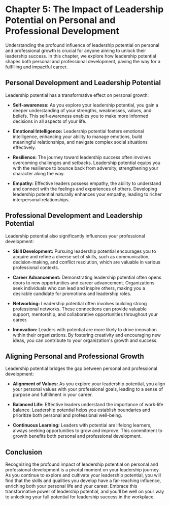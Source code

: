 Chapter 5: The Impact of Leadership Potential on Personal and Professional Development
======================================================================================

Understanding the profound influence of leadership potential on personal and professional growth is crucial for anyone aiming to unlock their leadership success. In this chapter, we explore how leadership potential shapes both personal and professional development, paving the way for a fulfilling and impactful career.

Personal Development and Leadership Potential
---------------------------------------------

Leadership potential has a transformative effect on personal growth:

* **Self-awareness:** As you explore your leadership potential, you gain a deeper understanding of your strengths, weaknesses, values, and beliefs. This self-awareness enables you to make more informed decisions in all aspects of your life.

* **Emotional Intelligence:** Leadership potential fosters emotional intelligence, enhancing your ability to manage emotions, build meaningful relationships, and navigate complex social situations effectively.

* **Resilience:** The journey toward leadership success often involves overcoming challenges and setbacks. Leadership potential equips you with the resilience to bounce back from adversity, strengthening your character along the way.

* **Empathy:** Effective leaders possess empathy, the ability to understand and connect with the feelings and experiences of others. Developing leadership potential naturally enhances your empathy, leading to richer interpersonal relationships.

Professional Development and Leadership Potential
-------------------------------------------------

Leadership potential also significantly influences your professional development:

* **Skill Development:** Pursuing leadership potential encourages you to acquire and refine a diverse set of skills, such as communication, decision-making, and conflict resolution, which are valuable in various professional contexts.

* **Career Advancement:** Demonstrating leadership potential often opens doors to new opportunities and career advancement. Organizations seek individuals who can lead and inspire others, making you a desirable candidate for promotions and leadership roles.

* **Networking:** Leadership potential often involves building strong professional networks. These connections can provide valuable support, mentorship, and collaborative opportunities throughout your career.

* **Innovation:** Leaders with potential are more likely to drive innovation within their organizations. By fostering creativity and encouraging new ideas, you can contribute to your organization's growth and success.

Aligning Personal and Professional Growth
-----------------------------------------

Leadership potential bridges the gap between personal and professional development:

* **Alignment of Values:** As you explore your leadership potential, you align your personal values with your professional goals, leading to a sense of purpose and fulfillment in your career.

* **Balanced Life:** Effective leaders understand the importance of work-life balance. Leadership potential helps you establish boundaries and prioritize both personal and professional well-being.

* **Continuous Learning:** Leaders with potential are lifelong learners, always seeking opportunities to grow and improve. This commitment to growth benefits both personal and professional development.

Conclusion
----------

Recognizing the profound impact of leadership potential on personal and professional development is a pivotal moment on your leadership journey. As you continue to explore and cultivate your leadership potential, you will find that the skills and qualities you develop have a far-reaching influence, enriching both your personal life and your career. Embrace this transformative power of leadership potential, and you'll be well on your way to unlocking your full potential for leadership success in the workplace.
